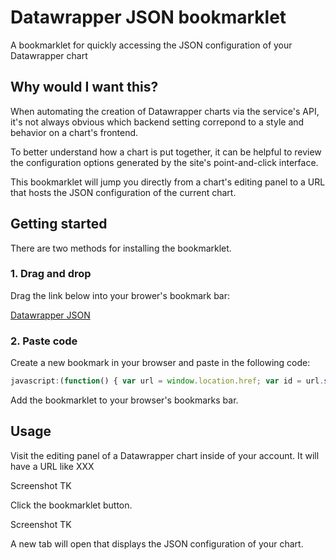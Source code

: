 # Datawrapper JSON bookmarklet

A bookmarklet for quickly accessing the JSON configuration of your Datawrapper chart

## Why would I want this?

When automating the creation of Datawrapper charts via the service's API, it's not always obvious which backend setting correpond to a style and behavior on a chart's frontend.

To better understand how a chart is put together, it can be helpful to review the configuration options generated by the site's point-and-click interface.

This bookmarklet will jump you directly from a chart's editing panel to a URL that hosts the JSON configuration of the current chart.

## Getting started

There are two methods for installing the bookmarklet.

### 1. Drag and drop

Drag the link below into your brower's bookmark bar:

<a href="javascript:(function() { var url = window.location.href; var id = url.split('/')[4]; window.open('https://app.datawrapper.de/api/v3/collaboration/charts/' + id, '_blank') })();">Datawrapper JSON</a>

### 2. Paste code

Create a new bookmark in your browser and paste in the following code:

```js
javascript:(function() { var url = window.location.href; var id = url.split('/')[4]; window.open('https://app.datawrapper.de/api/v3/collaboration/charts/' + id, '_blank') })();
```

Add the bookmarklet to your browser's bookmarks bar.

## Usage

Visit the editing panel of a Datawrapper chart inside of your account. It will have a URL like XXX

Screenshot TK

Click the bookmarklet button.

Screenshot TK

A new tab will open that displays the JSON configuration of your chart.